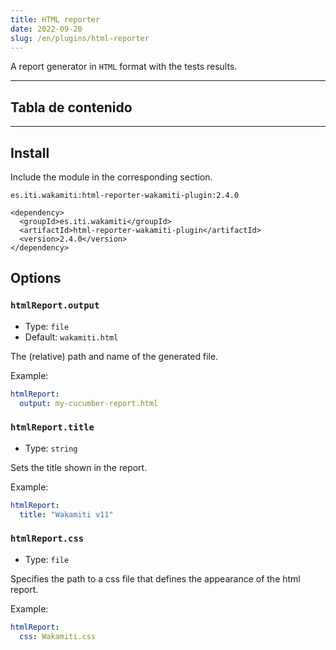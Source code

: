 ```yaml
---
title: HTML reporter
date: 2022-09-20
slug: /en/plugins/html-reporter
---
```



A report generator in `HTML` format with the tests results.


---
## Tabla de contenido

---


## Install


Include the module in the corresponding section.

```text tabs=coord name=yaml copy=true
es.iti.wakamiti:html-reporter-wakamiti-plugin:2.4.0
```

```text tabs=coord name=maven copy=true
<dependency>
  <groupId>es.iti.wakamiti</groupId>
  <artifactId>html-reporter-wakamiti-plugin</artifactId>
  <version>2.4.0</version>
</dependency>
```


## Options


###  `htmlReport.output`
- Type: `file` 
- Default: `wakamiti.html`

The (relative) path and name of the generated file.

Example:
```yaml
htmlReport:
  output: my-cucumber-report.html
```


###  `htmlReport.title`
- Type: `string`

Sets the title shown in the report.

Example:
```yaml
htmlReport:
  title: "Wakamiti v11"
```


###  `htmlReport.css`
- Type: `file`

Specifies the path to a css file that defines the appearance of the html report.

Example:
```yaml
htmlReport:
  css: Wakamiti.css
```

